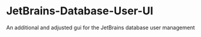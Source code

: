 # JetBrains-Database-User-UI
An additional and adjusted gui for the JetBrains database user management
